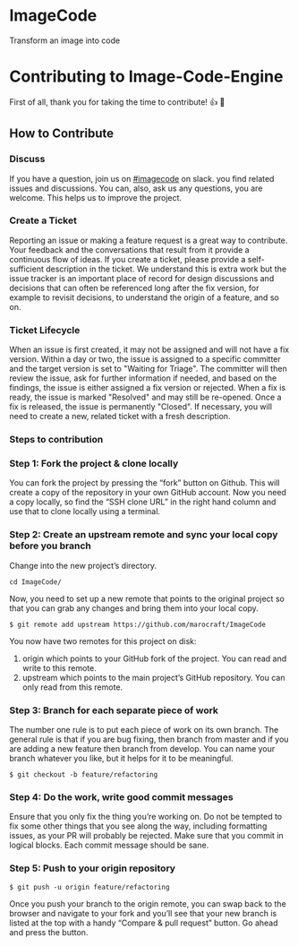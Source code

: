# ImageCode
Transform an image into code
# Contributing to Image-Code-Engine
First of all, thank you for taking the time to contribute! 👍 🎉
## How to Contribute
### Discuss
If you have a question, join us on [#imagecode](https://agile-irb-bnp.slack.com/messages/CCJFHDRDK/) on slack. you find related issues and discussions. You can, also, ask us any questions, you are welcome. This helps us to improve the project.
### Create a Ticket
Reporting an issue or making a feature request is a great way to contribute. Your feedback and the conversations that result from it provide a continuous flow of ideas.
If you create a ticket, please provide a self-sufficient description in the ticket. We understand this is extra work but the issue tracker is an important place of record for design discussions and decisions that can often be referenced long after the fix version, for example to revisit decisions, to understand the origin of a feature, and so on.
### Ticket Lifecycle
When an issue is first created, it may not be assigned and will not have a fix version. Within a day or two, the issue is assigned to a specific committer and the target version is set to "Waiting for Triage". The committer will then review the issue, ask for further information if needed, and based on the findings, the issue is either assigned a fix version or rejected.
When a fix is ready, the issue is marked "Resolved" and may still be re-opened. Once a fix is released, the issue is permanently "Closed". If necessary, you will need to create a new, related ticket with a fresh description.

### Steps to contribution 
### Step 1: Fork the project & clone locally
You can fork the project by pressing the “fork” button on Github. This will create a copy of the repository in your own GitHub account. 
Now you need a copy locally, so find the “SSH clone URL” in the right hand column and use that to clone locally using a terminal.
### Step 2: Create an upstream remote and sync your local copy before you branch
Change into the new project’s directory.
```
cd ImageCode/
```
Now, you need to set up a new remote that points to the original project so that you can grab any changes and bring them into your local copy. 
```
$ git remote add upstream https://github.com/marocraft/ImageCode
```
You now have two remotes for this project on disk:
1.	origin which points to your GitHub fork of the project. You can read and write to this remote.
2.	upstream which points to the main project’s GitHub repository. You can only read from this remote.
### Step 3: Branch for each separate piece of work
The number one rule is to put each piece of work on its own branch.
The general rule is that if you are bug fixing, then branch from master and if you are adding a new feature then branch from develop. 
You can name your branch whatever you like, but it helps for it to be meaningful. 
```
$ git checkout -b feature/refactoring
```
### Step 4: Do the work, write good commit messages
Ensure that you only fix the thing you’re working on. Do not be tempted to fix some other things that you see along the way, including formatting issues, as your PR will probably be rejected.
Make sure that you commit in logical blocks. Each commit message should be sane. 

### Step 5: Push to your origin repository
```
$ git push -u origin feature/refactoring
```
Once you push your branch to the origin remote, you can swap  back to the browser and navigate to your fork and you’ll see that your new branch is listed at the top with a handy “Compare & pull request” button.
Go ahead and press the button.





